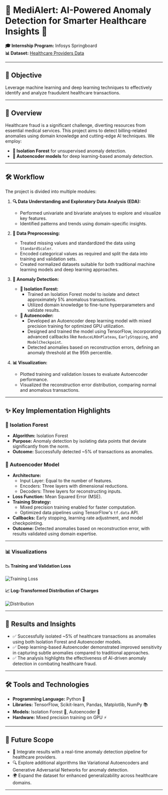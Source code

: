 # 🌟 MediAlert: AI-Powered Anomaly Detection for Smarter Healthcare Insights 🌟  

**🎓 Internship Program:** Infosys Springboard  
**📊 Dataset:** [Healthcare Providers Data](https://www.kaggle.com/datasets/tamilsel/healthcare-providers-data)  

---

## 🎯 Objective  
Leverage machine learning and deep learning techniques to effectively identify and analyze fraudulent healthcare transactions.  

---

## 🏥 Overview  
Healthcare fraud is a significant challenge, diverting resources from essential medical services. This project aims to detect billing-related anomalies using domain knowledge and cutting-edge AI techniques. We employ:  
- **🌲 Isolation Forest** for unsupervised anomaly detection.  
- **🧠 Autoencoder models** for deep learning-based anomaly detection.  

---

## 🛠️ Workflow  

The project is divided into multiple modules:  

1. **🔍 Data Understanding and Exploratory Data Analysis (EDA):**  
   - Performed univariate and bivariate analyses to explore and visualize key features.  
   - Identified patterns and trends using domain-specific insights.  

2. **🧹 Data Preprocessing:**  
   - Treated missing values and standardized the data using `StandardScaler`.  
   - Encoded categorical values as required and split the data into training and validation sets.  
   - Created normalized datasets suitable for both traditional machine learning models and deep learning approaches.  

3. **🚨 Anomaly Detection:**  
   - **🌲 Isolation Forest:**  
     - Trained an Isolation Forest model to isolate and detect approximately 5% anomalous transactions.  
     - Utilized domain knowledge to fine-tune hyperparameters and validate results.  
   - **🧠 Autoencoder:**  
     - Developed an Autoencoder deep learning model with mixed precision training for optimized GPU utilization.  
     - Designed and trained the model using TensorFlow, incorporating advanced callbacks like `ReduceLROnPlateau`, `EarlyStopping`, and `ModelCheckpoint`.  
     - Detected anomalies based on reconstruction errors, defining an anomaly threshold at the 95th percentile.  

4. **📊 Visualization:**  
   - Plotted training and validation losses to evaluate Autoencoder performance.  
   - Visualized the reconstruction error distribution, comparing normal and anomalous transactions.  

---

## ✨ Key Implementation Highlights  

### 🌲 Isolation Forest  
- **Algorithm:** Isolation Forest  
- **Purpose:** Anomaly detection by isolating data points that deviate significantly from the norm.  
- **Outcome:** Successfully detected ~5% of transactions as anomalies.  

### 🧠 Autoencoder Model  
- **Architecture:**  
  - Input Layer: Equal to the number of features.  
  - Encoders: Three layers with dimensional reductions.  
  - Decoders: Three layers for reconstructing inputs.  
- **Loss Function:** Mean Squared Error (MSE).  
- **Training Strategy:**  
  - Mixed precision training enabled for faster computation.  
  - Optimized data pipelines using TensorFlow's `tf.data` API.  
- **Callbacks:** Early stopping, learning rate adjustment, and model checkpointing.  
- **Outcome:** Detected anomalies based on reconstruction error, with results validated using domain expertise.  

---

### 📊 Visualizations  

#### 📉 Training and Validation Loss  
![Training Loss](https://github.com/user-attachments/assets/d986c973-1875-4490-8be5-6644b054ba4d)  

#### 📈 Log-Transformed Distribution of Charges  
![Distribution](https://github.com/user-attachments/assets/306f5ab0-412d-4888-a3d5-117488a8f65d)  

---

## 🌟 Results and Insights  

- ✅ Successfully isolated ~5% of healthcare transactions as anomalies using both Isolation Forest and Autoencoder models.  
- ✅ Deep learning-based Autoencoder demonstrated improved sensitivity in capturing subtle anomalies compared to traditional approaches.  
- ✅ The analysis highlights the effectiveness of AI-driven anomaly detection in combating healthcare fraud.  

---

## 🛠️ Tools and Technologies  

- **Programming Language:** Python 🐍  
- **Libraries:** TensorFlow, Scikit-learn, Pandas, Matplotlib, NumPy 📚  
- **Models:** Isolation Forest 🌲, Autoencoder 🧠  
- **Hardware:** Mixed precision training on GPU ⚡  

---

## 🚀 Future Scope  

- 🔗 Integrate results with a real-time anomaly detection pipeline for healthcare providers.  
- 🔍 Explore additional algorithms like Variational Autoencoders and Generative Adversarial Networks for anomaly detection.  
- 🌍 Expand the dataset for enhanced generalizability across healthcare domains.  

---
